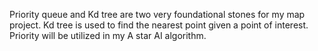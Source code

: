 Priority queue and Kd tree are two very foundational stones for my map project. Kd tree is used to find the nearest point given a point of interest. Priority will be utilized in my A star AI algorithm.

